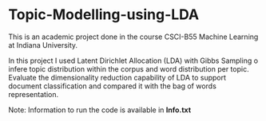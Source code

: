 # Topic-Modelling-using-LDA
This is an academic project done in the course CSCI-B55 Machine Learning at Indiana University.

In this project I used Latent Dirichlet Allocation (LDA) with Gibbs Sampling o infere topic distribution within the corpus and word distribution per topic. Evaluate the dimensionality reduction capability of LDA to support document classification and compared it with the bag of words representation.

Note: Information to run the code is available in **Info.txt**
